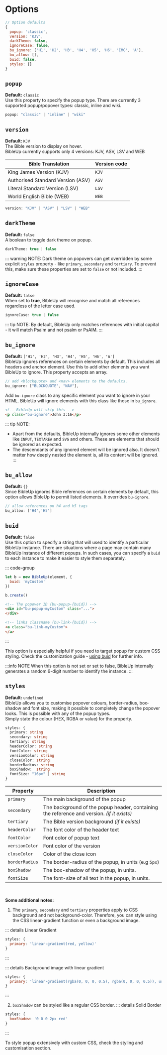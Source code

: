 # Options

```js
// Option defaults
{
  popup: 'classic',
  version: 'KJV',
  darkTheme: false,
  ignoreCase: false,
  bu_ignore: ['H1', 'H2', 'H3', 'H4', 'H5', 'H6', 'IMG', 'A'],
  bu_allow: [],
  buid: false,
  styles: {}
}
```

## `popup`
**Default:** `classic` <br>
Use this property to specify the popup type. There are currently 3 supported popup/popover types: classic, inline and wiki.

```js
popup: "classic" | "inline" | "wiki"
```

## `version`
**Default:** `KJV`<br>
The Bible version to display on hover.<br> BibleUp currently supports only 4 versions: KJV, ASV, LSV and WEB

| Bible Translation                    | Version code |
| ------------------------------------ | ------------ |
| King James Version (KJV)             | `KJV`        |
| Authorised Standard Version (ASV)    | `ASV`        |
| Literal Standard Version (LSV)       | `LSV`        |
| World English Bible (WEB)            | `WEB`        |

```js
version: "KJV" | "ASV" | "LSV" | "WEB"
```

## `darkTheme`
**Default:** `false` <br>
A boolean to toggle dark theme on popup.

```js
darkTheme: true | false
```

::: warning NOTE:
Dark theme on popovers can get overridden by some explicit `styles` property - like `primary`, `secondary` and `tertiary`. To prevent this, make sure these properties are set to `false` or not included.
:::

## `ignoreCase`
**Default:** `false` <br>
When set to **true**, BibleUp will recognise and match all references regardless of the letter case used.

```js
ignoreCase: true | false
```
::: tip NOTE:
By default, BibleUp only matches references with initial capital - it will match Psalm and not psalm or PsAlM.
:::

## `bu_ignore`
**Default:** `['H1', 'H2', 'H3', 'H4', 'H5', 'H6', 'A']` <br>
BibleUp ignores references on certain elements by default. This includes all headers and anchor element. Use this to add other elements you want BibleUp to ignore. This property accepts an array.

```js
// add <blockquote> and <nav> elements to the defaults.
bu_ignore: ["BLOCKQUOTE", "NAV"],
```

Add `bu-ignore` class to any specific element you want to ignore in your HTML. BibleUp will ignore elements with this class like those in `bu_ignore`.

```html
<!-- BibleUp will skip this -->
<p class="bu-ignore">John 3:16</p>
```

::: tip NOTE:
- Apart from the defaults, BibleUp internally ignores some other elements like `INPUT`, `TEXTAREA` and `SVG` and others. These are elements that should be ignored as expected.
- The descendants of any ignored element will be ignored also. It doesn't matter how deeply nested the element is, all its content will be ignored.
:::

## `bu_allow`
**Default:** `{}` <br>
Since BibleUp ignores Bible references on certain elements by default, this option allows BibleUp to permit listed elements. It overrides `bu-ignore`.

```js
// allow references on h4 and h5 tags
bu_allow: ['H4','H5']
```

## `buid`
**Default:** `false` <br>
Use this option to specify a string that will used to identify a particular BibleUp instance.
There are situations where a page may contain many BibleUp instance of different popups. In such cases, you can specify a `buid` to each instance to make it easier to style them separately.

::: code-group
```js [JavaScript]
let b = new BibleUp(element, {
  buid: 'myCustom'
})

b.create()
```
```html [Popover]
<!-- The popover ID (bu-popup-{buid}) -->
<div id="bu-popup-myCustom" class="...">
</div>
```
```html [Links]
<!-- links classname (bu-link-{buid}) -->
<a class="bu-link-myCustom">
</a>
```
:::

This option is especially helpful if you need to target popup for custom CSS styling. Check the customization guide - [using buid](/customisation/buid) for further info.

:::info NOTE
When this option is not set or set to false, BibleUp internally generates a random 6-digit number to identify the instance.
:::

## `styles`
**Default:** `undefined` <br>
BibleUp allows you to customise popover colours, border-radius, box-shadow and font size, making it possible to completely change the popover looks. This is possible with any of the popup types.<br>
Simply state the colour (HEX, RGBA or value) for the property.

```ts
styles: {
  primary: string
  secondary: string
  tertiary: string
  headerColor: string
  fontColor: string
  versionColor: string
  closeColor: string
  borderRadius: string
  boxShadow:  string
  fontSize: "16px" | string
}
```

| Property  | Description |
|---|---|
| `primary`  | The main background of the popup |
| `secondary`  | The background of the popup header, containing the reference and version. *(if it exists)* |
| `tertiary`  | The Bible version background *(if it exists)* |
| `headerColor`  | The font color of the header text |
`fontColor`  | Font color of popup text |
| `versionColor`  | Font color of the version |
| `closeColor`  | Color of the close icon
| `borderRadius`  | The border-radius of the popup, in units (e.g `5px`) |
| `boxShadow`  | The box-shadow of the popup, in units. |
| `fontSize`  | The font-size of all text in the popup, in units. |

<br>

**Some additional notes:**
1. The `primary`, `secondary` and `tertiary` properties apply to CSS background and not background-color.
Therefore, you can style using the CSS linear-gradient function or even a background image.

::: details Linear Gradient
```js
styles: {
  primary: 'linear-gradient(red, yellow)'
}
```
:::

::: details Background image with linear gradient
```js
styles: {
  primary: 'linear-gradient(rgba(0, 0, 0, 0.5), rgba(0, 0, 0, 0.5)), url(../your-image.jpg)'
}
```
:::

2. `boxShadow` can be styled like a regular CSS border.
::: details Solid Border
```js
styles: {
  boxShadow: '0 0 0 2px red'
}
```
:::

To style popup extensively with custom CSS, check the styling and customisation section.
